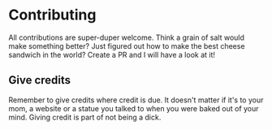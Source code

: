 # Contributing
All contributions are super-duper welcome. Think a grain of salt would make something better? Just figured out how to make the best cheese sandwich in the world? Create a PR and I will have a look at it! 

## Give credits
Remember to give credits where credit is due. It doesn't matter if it's to your mom, a website or a statue you talked to when you were baked out of your mind. Giving credit is part of not being a dick.